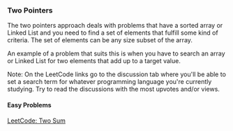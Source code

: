 ### Two Pointers

The two pointers approach deals with problems that have a sorted array or Linked List and you need to find a set of elements that fulfill some kind of criteria. The set of elements can be any size subset of the array.

An example of a problem that suits this is when you have to search an array or Linked List for two elements that add up to a target value.

Note: On the LeetCode links go to the discussion tab where you'll be able to set a search term for whatever programming language you're currently studying. Try to read the discussions with the most upvotes and/or views.

#### Easy Problems

[LeetCode: Two Sum](https://leetcode.com/problems/two-sum/)
